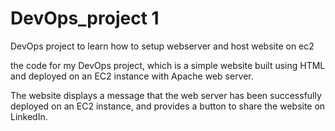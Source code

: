 # DevOps_project 1
DevOps project to learn how to setup webserver and host website on ec2 

the code for my DevOps project, which is a simple website built using HTML and deployed on an EC2 instance with Apache web server.


The website displays a message that the web server has been successfully deployed on an EC2 instance, and provides a button to share the website on LinkedIn.
